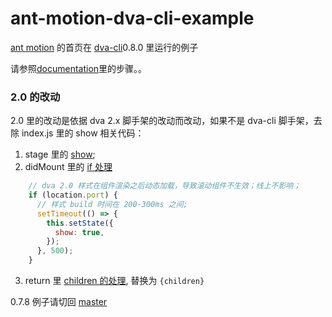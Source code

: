 # ant-motion-dva-cli-example

[ant motion](https://motion.ant.design/) 的首页在 [dva-cli](https://github.com/dvajs/dva-cli)0.8.0 里运行的例子

请参照[documentation](https://github.com/ant-motion/ant-motion-dva-cli-example/blob/master/src/routes/Home/documentation.md)里的步骤。。

### 2.0 的改动

2.0 里的改动是依据 dva 2.x 脚手架的改动而改动，如果不是 dva-cli 脚手架，去除 index.js 里的 show 相关代码：

1. stage 里的 [show](https://github.com/ant-motion/ant-motion-dva-cli-example/blob/2.0/src/routes/Home/index.jsx#L20);
2. didMount 里的 [if 处理](https://github.com/ant-motion/ant-motion-dva-cli-example/blob/2.0/src/routes/Home/index.jsx#L29-L37)
```jsx
    // dva 2.0 样式在组件渲染之后动态加载，导致滚动组件不生效；线上不影响；
    if (location.port) {
      // 样式 build 时间在 200-300ms 之间;
      setTimeout(() => {
        this.setState({
          show: true,
        });
      }, 500);
    }
```

3. return 里 [children 的处理](https://github.com/ant-motion/ant-motion-dva-cli-example/blob/2.0/src/routes/Home/index.jsx#L64), 替换为 `{children}`

0.7.8 例子请切回 [master](https://github.com/ant-motion/ant-motion-dva-cli-example/tree/master)

